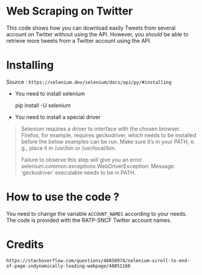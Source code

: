# Web Scraping on Twitter

This code shows how you can download easily Tweets from several account on Twitter without using the API. However, you *should* be able to retrieve more tweets from a Twitter account using the API.

# Installing

Source : `https://selenium.dev/selenium/docs/api/py/#installing`

* You need to install selenium

    pip install -U selenium

* You need to install a special driver

> Selenium requires a driver to interface with the chosen browser. Firefox, for example, requires geckodriver, which needs to be installed before the below examples can be run. Make sure it’s in your PATH, e. g., place it in /usr/bin or /usr/local/bin.
> 
> Failure to observe this step will give you an error selenium.common.exceptions.WebDriverException: Message: ‘geckodriver’ executable needs to be in PATH.

# How to use the code ?

You need to change the variable `ACCOUNT_NAMES` according to your needs. The code is provided with the RATP-SNCF Twitter account names.

# Credits

`https://stackoverflow.com/questions/48850974/selenium-scroll-to-end-of-page-indynamically-loading-webpage/48851166`

